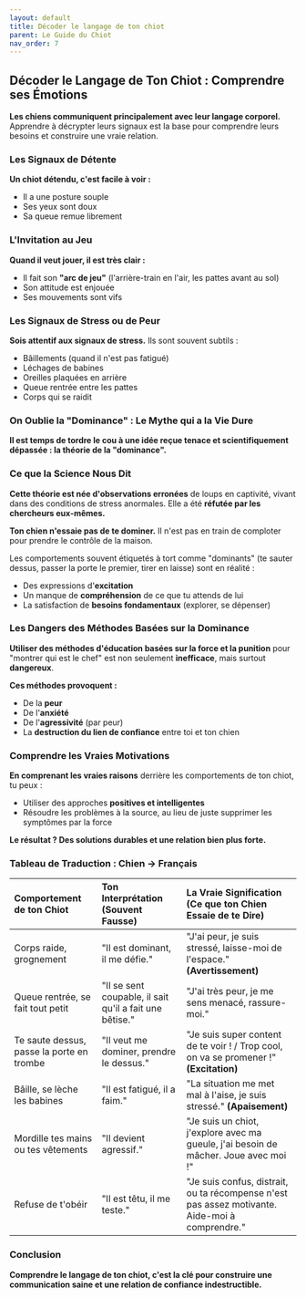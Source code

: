 ```yaml
---
layout: default
title: Décoder le langage de ton chiot
parent: Le Guide du Chiot
nav_order: 7
---
```


## **Décoder le Langage de Ton Chiot : Comprendre ses Émotions**

**Les chiens communiquent principalement avec leur langage corporel.** Apprendre à décrypter leurs signaux est la base pour comprendre leurs besoins et construire une vraie relation.

### **Les Signaux de Détente**

**Un chiot détendu, c'est facile à voir :**
- Il a une posture souple
- Ses yeux sont doux
- Sa queue remue librement

### **L'Invitation au Jeu**

**Quand il veut jouer, il est très clair :**
- Il fait son **"arc de jeu"** (l'arrière-train en l'air, les pattes avant au sol)
- Son attitude est enjouée
- Ses mouvements sont vifs

### **Les Signaux de Stress ou de Peur**

**Sois attentif aux signaux de stress.** Ils sont souvent subtils :
- Bâillements (quand il n'est pas fatigué)
- Léchages de babines
- Oreilles plaquées en arrière
- Queue rentrée entre les pattes
- Corps qui se raidit

### **On Oublie la "Dominance" : Le Mythe qui a la Vie Dure**

**Il est temps de tordre le cou à une idée reçue tenace et scientifiquement dépassée : la théorie de la "dominance".**

### **Ce que la Science Nous Dit**

**Cette théorie est née d'observations erronées** de loups en captivité, vivant dans des conditions de stress anormales. Elle a été **réfutée par les chercheurs eux-mêmes.**

**Ton chien n'essaie pas de te dominer.** Il n'est pas en train de comploter pour prendre le contrôle de la maison.

Les comportements souvent étiquetés à tort comme "dominants" (te sauter dessus, passer la porte le premier, tirer en laisse) sont en réalité :
- Des expressions d'**excitation**
- Un manque de **compréhension** de ce que tu attends de lui
- La satisfaction de **besoins fondamentaux** (explorer, se dépenser)

### **Les Dangers des Méthodes Basées sur la Dominance**

**Utiliser des méthodes d'éducation basées sur la force et la punition** pour "montrer qui est le chef" est non seulement **inefficace**, mais surtout **dangereux**.

**Ces méthodes provoquent :**
- De la **peur**
- De l'**anxiété**
- De l'**agressivité** (par peur)
- La **destruction du lien de confiance** entre toi et ton chien

### **Comprendre les Vraies Motivations**

**En comprenant les vraies raisons** derrière les comportements de ton chiot, tu peux :
- Utiliser des approches **positives et intelligentes**
- Résoudre les problèmes à la source, au lieu de juste supprimer les symptômes par la force

**Le résultat ? Des solutions durables et une relation bien plus forte.**

### **Tableau de Traduction : Chien -> Français**

| Comportement de ton Chiot | Ton Interprétation (Souvent Fausse) | La Vraie Signification (Ce que ton Chien Essaie de te Dire) |
| :--- | :--- | :--- |
| Corps raide, grognement | "Il est dominant, il me défie." | "J'ai peur, je suis stressé, laisse-moi de l'espace." **(Avertissement)** |
| Queue rentrée, se fait tout petit | "Il se sent coupable, il sait qu'il a fait une bêtise." | "J'ai très peur, je me sens menacé, rassure-moi." |
| Te saute dessus, passe la porte en trombe | "Il veut me dominer, prendre le dessus." | "Je suis super content de te voir ! / Trop cool, on va se promener !" **(Excitation)** |
| Bâille, se lèche les babines | "Il est fatigué, il a faim." | "La situation me met mal à l'aise, je suis stressé." **(Apaisement)** |
| Mordille tes mains ou tes vêtements | "Il devient agressif." | "Je suis un chiot, j'explore avec ma gueule, j'ai besoin de mâcher. Joue avec moi !" |
| Refuse de t'obéir | "Il est têtu, il me teste." | "Je suis confus, distrait, ou ta récompense n'est pas assez motivante. Aide-moi à comprendre." |

### **Conclusion**

**Comprendre le langage de ton chiot, c'est la clé pour construire une communication saine et une relation de confiance indestructible.** 
